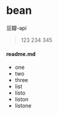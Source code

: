 # bean
豆瓣-api

> 123
> 234
> 345


#### readme.md

- one
- two
- three
- list
- listo
- liston
- listone
